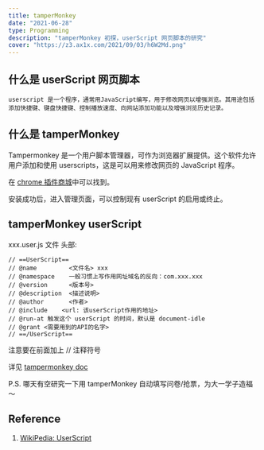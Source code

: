 ```yaml
---
title: tamperMonkey
date: "2021-06-28"
type: Programming
description: "tamperMonkey 初探，userScript 网页脚本的研究"
cover: "https://z3.ax1x.com/2021/09/03/h6W2Md.png"
---
```


## 什么是 userScript 网页脚本

```
userscript 是一个程序，通常用JavaScript编写，用于修改网页以增强浏览。其用途包括添加快捷键、键盘快捷键、控制播放速度、向网站添加功能以及增强浏览历史记录。
```

## 什么是 tamperMonkey

Tampermonkey 是一个用户脚本管理器，可作为浏览器扩展提供。这个软件允许用户添加和使用 userscripts，这是可以用来修改网页的 JavaScript 程序。

在 [chrome 插件商城](https://chrome.google.com/webstore/detail/tampermonkey/dhdgffkkebhmkfjojejmpbldmpobfkfo?hl=en)中可以找到。

安装成功后，进入管理页面，可以控制现有 userScript 的启用或终止。

## tamperMonkey userScript

xxx.user.js 文件 头部:

```
// ==UserScript==
// @name         <文件名> xxx
// @namespace    一般习惯上写作用网址域名的反向：com.xxx.xxx
// @version      <版本号>
// @description  <描述说明>
// @author       <作者>
// @include    <url: 该userScript作用的地址>
// @run-at 触发这个 userScript 的时间，默认是 document-idle
// @grant <需要用到的API的名字>
// ==/UserScript==
```

注意要在前面加上 // 注释符号

详见 [tampermonkey doc](https://www.tampermonkey.net/documentation.php)

P.S. 哪天有空研究一下用 tamperMonkey 自动填写问卷/抢票，为大一学子造福～

## Reference

1. [WikiPedia: UserScript](https://en.wikipedia.org/wiki/Userscript)
